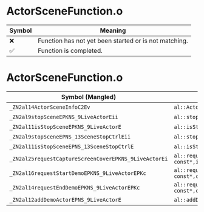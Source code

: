 # ActorSceneFunction.o
| Symbol | Meaning 
| ------------- | ------------- 
| :x: | Function has not yet been started or is not matching. 
| :white_check_mark: | Function is completed. 


# ActorSceneFunction.o
| Symbol (Mangled) | Symbol (Demangled) | Decompiled? |
| ------------- |  ------------- | ------------- |
| `_ZN2al14ActorSceneInfoC2Ev` | `al::ActorSceneInfo::ActorSceneInfo(void)` | :x: |
| `_ZN2al9stopSceneEPKNS_9LiveActorEii` | `al::stopScene(al::LiveActor const*,int,int)` | :x: |
| `_ZN2al11isStopSceneEPKNS_9LiveActorE` | `al::isStopScene(al::LiveActor const*)` | :x: |
| `_ZN2al9stopSceneEPNS_13SceneStopCtrlEii` | `al::stopScene(al::SceneStopCtrl *,int,int)` | :x: |
| `_ZN2al11isStopSceneEPNS_13SceneStopCtrlE` | `al::isStopScene(al::SceneStopCtrl *)` | :x: |
| `_ZN2al25requestCaptureScreenCoverEPKNS_9LiveActorEi` | `al::requestCaptureScreenCover(al::LiveActor const*,int)` | :x: |
| `_ZN2al16requestStartDemoEPKNS_9LiveActorEPKc` | `al::requestStartDemo(al::LiveActor const*,char const*)` | :x: |
| `_ZN2al14requestEndDemoEPKNS_9LiveActorEPKc` | `al::requestEndDemo(al::LiveActor const*,char const*)` | :x: |
| `_ZN2al12addDemoActorEPNS_9LiveActorE` | `al::addDemoActor(al::LiveActor *)` | :x: |
